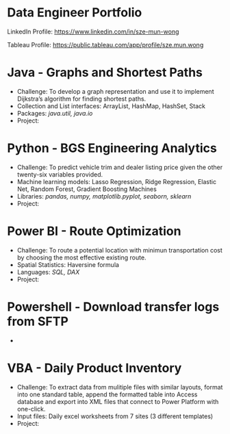# Data Engineer Portfolio
LinkedIn Profile: https://www.linkedin.com/in/sze-mun-wong

Tableau Profile: https://public.tableau.com/app/profile/sze.mun.wong

# Java - Graphs and Shortest Paths
- Challenge: To develop a graph representation and use it to implement Dijkstra’s algorithm for finding shortest paths.
- Collection and List interfaces: ArrayList, HashMap, HashSet, Stack
- Packages: *java.util, java.io*
- Project:
  
# Python - BGS Engineering Analytics
- Challenge: To predict vehicle trim and dealer listing price given the other twenty-six variables provided.
- Machine learning models: Lasso Regression, Ridge Regression, Elastic Net, Random Forest, Gradient Boosting Machines
- Libraries: *pandas, numpy, matplotlib.pyplot, seaborn, sklearn*
- Project:

# Power BI - Route Optimization
- Challenge: To route a potential location with minimun transportation cost by choosing the most effective existing route.
- Spatial Statistics: Haversine formula
- Languages: *SQL, DAX*
- Project: 

# Powershell - Download transfer logs from SFTP
* 

# VBA - Daily Product Inventory
* Challenge: To extract data from mulitiple files with similar layouts, format into one standard table, append the formatted table into Access database and export into XML files that connect to Power Platform with one-click.
* Input files: Daily excel worksheets from 7 sites (3 different templates)
* Project: 
